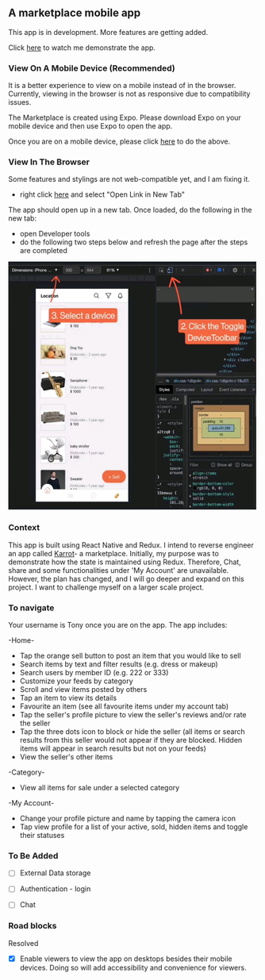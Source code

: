 ## A marketplace mobile app

This app is in development. More features are getting added.

Click [here](https://drive.google.com/file/d/13r3OjZL79GkNJdT6bAutL0Z8CqEVVwmH/view?usp=sharing) to watch me demonstrate the app.

### View On A Mobile Device (Recommended)

It is a better experience to view on a mobile instead of in the browser. Currently, viewing in the browser is not as responsive due to compatibility issues.

The Marketplace is created using Expo. Please download Expo on your mobile device and then use Expo to open the app.

Once you are on a mobile device, please click [here](https://expo.dev/@peanutz/karrot) to do the above.

### View In The Browser

Some features and stylings are not web-compatible yet, and I am fixing it.

- right click [here](https://peanutz-marketplace.herokuapp.com") and select "Open Link in New Tab"

The app should open up in a new tab. Once loaded, do the following in the new tab:

- open Developer tools
- do the following two steps below and refresh the page after the steps are completed

<img src="assets/readme-instruction.jpg" width="500" height="500">

### Context

This app is built using React Native and Redux. I intend to reverse engineer an app called [Karrot](https://uk.karrotmarket.com/)- a marketplace. Initially, my purpose was to demonstrate how the state is maintained using Redux. Therefore, Chat, share and some functionalities under 'My Account' are unavailable. However, the plan has changed, and I will go deeper and expand on this project. I want to challenge myself on a larger scale project.

### To navigate

Your username is Tony once you are on the app. The app includes:

-Home-

- Tap the orange sell button to post an item that you would like to sell
- Search items by text and filter results (e.g. dress or makeup)
- Search users by member ID (e.g. 222 or 333)
- Customize your feeds by category
- Scroll and view items posted by others
- Tap an item to view its details
- Favourite an item (see all favourite items under my account tab)
- Tap the seller's profile picture to view the seller's reviews and/or rate the seller
- Tap the three dots icon to block or hide the seller (all items or search results from this seller would not appear if they are blocked. Hidden items will appear in search results but not on your feeds)
- View the seller's other items

-Category-

- View all items for sale under a selected category

-My Account-

- Change your profile picture and name by tapping the camera icon
- Tap view profile for a list of your active, sold, hidden items and toggle their statuses

### To Be Added

- [ ] External Data storage

- [ ] Authentication - login

- [ ] Chat

### Road blocks

Resolved

- [x] Enable viewers to view the app on desktops besides their mobile devices. Doing so will add accessibility and convenience for viewers.
